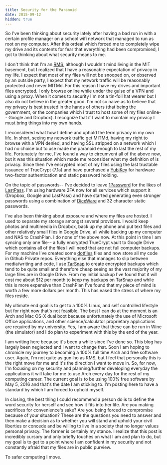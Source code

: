 ```yaml
---
title: Security for the Paranoid
date: 2015-09-12
hidden: true
---
```

So I've been thinking about security lately after having a bad run in with a certain profile manager on a school wifi
network that managed to run as root on my computer. After this ordeal which forced me to completely wipe my drive and
its contents for fear that everything had been compromised, I got to thinking about what security means to me.

I don't think that I'm an [RMS](https://stallman.org/), although I wouldn't
mind living in the MIT basement, but I realized that I have a reasonable expectation of privacy in my life. I expect
that most of my files will not be snooped on, or observed by an outside party, I expect that my network traffic will be
reasonably protected and never MITMd. For this reason I have my drives and important files encrypted. I only browse
online while under the guise of a VPN and using a proxy. When it comes to security I'm not a tin-foil hat wearer but I
also do not believe in the greater good. I'm not so naive as to believe that my privacy is best trusted in the hands of
others (that being the government, or the companies which I trust to host some of my files online-- Google and Dropbox).
I recognize that if I want to maintain my privacy I must bring things into my own hands.

I reconsidered what how I define and uphold the term privacy in my own life. In short, seeing my network traffic get
MITMd, having my right to browse with a VPN denied, and having SSL stripped on a network which I had no choice but to
use made me paranoid enough to last the rest of my life. Fortunately for me, I've found a way to circumvent all of the
above now, but it was this situation which made me reconsider what my definition of is privacy. Since then I've
encrypted most of my files using the last trustable issuance of TrueCrypt (7.1a) and have purchased a [YubiKey](https://www.yubico.com/products/yubikey-hardware/yubikey-neo/) for hardware two-factor authentication and static password holding.

On the topic of passwords-- I've decided to leave [1Password](https://agilebits.com/onepassword) for the likes of [LastPass](https://lastpass.com/). I'm using hardware 2FA now for all services which support it (Dropbox, Google and LastPass) and have started generating even stronger passwords using a combination of [DiceWare](https://en.wikipedia.org/wiki/Diceware) and 32 character static passwords.

I've also been thinking about exposure and where my files are hosted. I used to separate my storage amongst several
providers. I would keep photos and multimedia in Dropbox, back up my phone and put text files and other relatively small
files in Google Drive, all while backing up my computer and NAS to CrashPlan. I do none of the above now. At this point
in time I am syncing only one file-- a fully encrypted TrueCrypt vault to Google Drive which contains all of the files I
will need that are not full computer backups. For my machine I've created some [dotfiles](https://dotfiles.github.io/) files and now store all my code in Github Private repos. Everything else that manages to slip between media/writing and code, I use [TarSnap](https://www.tarsnap.com/) to create encrypted backups which tend to be quite small and therefore cheap seeing as the vast majority of my large files are in Google Drive. From my initial backup I've found that it will cost me about $12 per month to keep my backups on TarSnap and while this is more expensive than CrashPlan I've found that my piece of mind is worth a few more dollars per month. This has eased the stress of where my
files reside.

My ultimate end goal is to get to a 100% Linux, and self controlled lifestyle but for right now that's not feasible. The
best I can do at the moment is an Arch and Mac OS-X dual boot because unfortunately the use of Microsoft Office
applications, and other science/calculator proprietary applications are required by my university. Yes, I am aware that
these can be run in Wine (the simulator) and I do plan to experiment with this by the end of the year.

I am writing here because it's been a while since I've done so. This blog has largely been neglected and I want to
change that. Soon I am hoping to chronicle my journey to becoming a 100% full time Arch and free software user. Again,
I'm not quite as gun-ho as RMS, but I feel that personally this is the right move for me and it's the direction I want
to move in. So, for now, I'm focusing on my security and planning/further developing everyday the applications it will
take for me to use Arch every day for the rest of my computing career. The current goal is to be using 100% free
software by May 5, 2016 and that's the date I am sticking to. I'm posting here to have a standard by which I am forced
to uphold myself.

In closing, the best thing I could recommend a person do is to define the word security for herself and see how it fits
into her life. Are you making sacrifices for convenience's sake? Are you being forced to compromise because of your
situation? These are the questions you need to answer and then make a decision as to whether you will stand and uphold
your civil liberties or concede and be willing to live in a society that no longer values personal privacy. The former
is certainly my stance. I realize that this post is incredibly cursory and only briefly touches on what I am and plan to
do, but my goal is to get to a point where I am confident in my security and not constantly afraid that my files are in
public purview.

To safer computing I move.